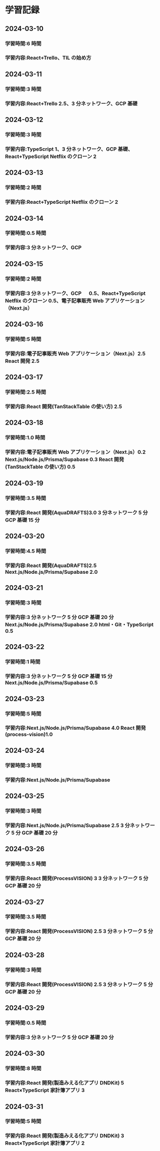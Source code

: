 # 学習記録

## 2024-03-10

### 学習時間:6 時間

### 学習内容:React+Trello、TIL の始め方

## 2024-03-11

### 学習時間:3 時間

### 学習内容:React+Trello 2.5、3 分ネットワーク、GCP 基礎

## 2024-03-12

### 学習時間:3 時間

### 学習内容:TypeScript 1、3 分ネットワーク、GCP 基礎、React+TypeScript Netflix のクローン 2

## 2024-03-13

### 学習時間:2 時間

### 学習内容:React+TypeScript Netflix のクローン 2

## 2024-03-14

### 学習時間:0.5 時間

### 学習内容:3 分ネットワーク、GCP

## 2024-03-15

### 学習時間:2 時間

### 学習内容:3 分ネットワーク、GCP 　 0.5、React+TypeScript Netflix のクローン 0.5、電子記事販売 Web アプリケーション（Next.js）

## 2024-03-16

### 学習時間:5 時間

### 学習内容:電子記事販売 Web アプリケーション（Next.js）2.5 React 開発 2.5

## 2024-03-17

### 学習時間:2.5 時間

### 学習内容:React 開発(TanStackTable の使い方) 2.5

## 2024-03-18

### 学習時間:1.0 時間

### 学習内容:電子記事販売 Web アプリケーション（Next.js）0.2 Next.js/Node.js/Prisma/Supabase 0.3 React 開発(TanStackTable の使い方) 0.5

## 2024-03-19

### 学習時間:3.5 時間

### 学習内容:React 開発(AquaDRAFTS)3.0 3 分ネットワーク 5 分 GCP 基礎 15 分

## 2024-03-20

### 学習時間:4.5 時間

### 学習内容:React 開発(AquaDRAFTS)2.5 Next.js/Node.js/Prisma/Supabase 2.0

## 2024-03-21

### 学習時間:3 時間

### 学習内容:3 分ネットワーク 5 分 GCP 基礎 20 分 Next.js/Node.js/Prisma/Supabase 2.0 html・Git・TypeScript 0.5

## 2024-03-22

### 学習時間:1 時間

### 学習内容:3 分ネットワーク 5 分 GCP 基礎 15 分 Next.js/Node.js/Prisma/Supabase 0.5

## 2024-03-23

### 学習時間:5 時間

### 学習内容:Next.js/Node.js/Prisma/Supabase 4.0 React 開発(process-vision)1.0

## 2024-03-24

### 学習時間:3 時間

### 学習内容:Next.js/Node.js/Prisma/Supabase

## 2024-03-25

### 学習時間:3 時間

### 学習内容:Next.js/Node.js/Prisma/Supabase 2.5 3 分ネットワーク 5 分 GCP 基礎 20 分

## 2024-03-26

### 学習時間:3.5 時間

### 学習内容:React 開発(ProcessVISION) 3 3 分ネットワーク 5 分 GCP 基礎 20 分

## 2024-03-27

### 学習時間:3.5 時間

### 学習内容:React 開発(ProcessVISION) 2.5 3 分ネットワーク 5 分 GCP 基礎 20 分

## 2024-03-28

### 学習時間:3 時間

### 学習内容:React 開発(ProcessVISION) 2.5 3 分ネットワーク 5 分 GCP 基礎 20 分

## 2024-03-29

### 学習時間:0.5 時間

### 学習内容:3 分ネットワーク 5 分 GCP 基礎 20 分

## 2024-03-30

### 学習時間:8 時間

### 学習内容:React 開発(製造みえる化アプリ DNDKit) 5 React×TypeScript 家計簿アプリ 3

## 2024-03-31

### 学習時間:5 時間

### 学習内容:React 開発(製造みえる化アプリ DNDKit) 3 React×TypeScript 家計簿アプリ 2
